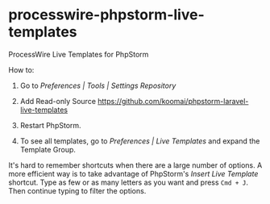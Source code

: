 # processwire-phpstorm-live-templates
ProcessWire Live Templates for PhpStorm

How to:

1) Go to *Preferences | Tools | Settings Repository*

2) Add Read-only Source https://github.com/koomai/phpstorm-laravel-live-templates

3) Restart PhpStorm.

4) To see all templates, go to *Preferences | Live Templates* and expand the Template Group.

It's hard to remember shortcuts when there are a large number of options. A
more efficient way is to take advantage of PhpStorm's *Insert Live Template*
shortcut. Type as few or as many letters as you want and press `Cmd + J`. Then
continue typing to filter the options.
